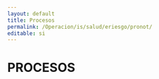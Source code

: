```yaml
---
layout: default
title: Procesos
permalink: /Operacion/is/salud/eriesgo/pronot/
editable: si
---
```


# PROCESOS

